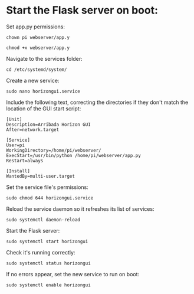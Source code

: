 # Start the Flask server on boot:

Set app.py permissions:

`chown pi webserver/app.y`

`chmod +x webserver/app.y`

Navigate to the services folder:

`cd /etc/systemd/system/`

Create a new service:

`sudo nano horizongui.service`

Include the following text, correcting the directories if they don't match the location of the GUI start script:
```
[Unit]
Description=Arribada Horizon GUI
After=network.target

[Service]
User=pi
WorkingDirectory=/home/pi/webserver/
ExecStart=/usr/bin/python /home/pi/webserver/app.py
Restart=always

[Install]
WantedBy=multi-user.target
```

Set the service file's permissions:

`sudo chmod 644 horizongui.service`

Reload the service daemon so it refreshes its list of services:

`sudo systemctl daemon-reload`

Start the Flask server:

`sudo systemctl start horizongui`

Check it's running correctly:

`sudo systemctl status horizongui`

If no errors appear, set the new service to run on boot:

`sudo systemctl enable horizongui`
